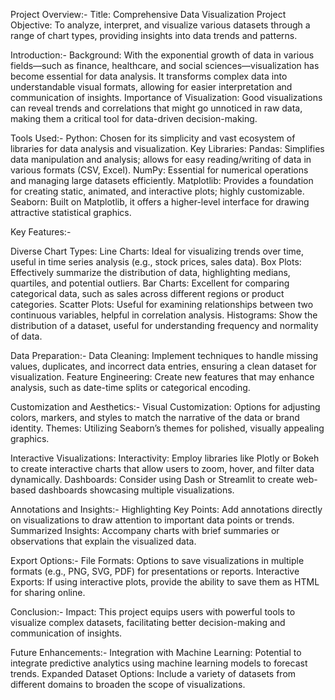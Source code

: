 Project Overview:-
Title: Comprehensive Data Visualization Project
Objective: To analyze, interpret, and visualize various datasets through a range of chart types, providing insights into data trends and patterns.

Introduction:-
Background: With the exponential growth of data in various fields—such as finance, healthcare, and social sciences—visualization has become essential for data analysis. It transforms complex data into understandable visual formats, allowing for easier interpretation and communication of insights.
Importance of Visualization: Good visualizations can reveal trends and correlations that might go unnoticed in raw data, making them a critical tool for data-driven decision-making.

Tools Used:-
Python: Chosen for its simplicity and vast ecosystem of libraries for data analysis and visualization.
Key Libraries:
Pandas: Simplifies data manipulation and analysis; allows for easy reading/writing of data in various formats (CSV, Excel).
NumPy: Essential for numerical operations and managing large datasets efficiently.
Matplotlib: Provides a foundation for creating static, animated, and interactive plots; highly customizable.
Seaborn: Built on Matplotlib, it offers a higher-level interface for drawing attractive statistical graphics.

Key Features:-

Diverse Chart Types:
Line Charts: Ideal for visualizing trends over time, useful in time series analysis (e.g., stock prices, sales data).
Box Plots: Effectively summarize the distribution of data, highlighting medians, quartiles, and potential outliers.
Bar Charts: Excellent for comparing categorical data, such as sales across different regions or product categories.
Scatter Plots: Useful for examining relationships between two continuous variables, helpful in correlation analysis.
Histograms: Show the distribution of a dataset, useful for understanding frequency and normality of data.

Data Preparation:-
Data Cleaning: Implement techniques to handle missing values, duplicates, and incorrect data entries, ensuring a clean dataset for visualization.
Feature Engineering: Create new features that may enhance analysis, such as date-time splits or categorical encoding.

Customization and Aesthetics:-
Visual Customization: Options for adjusting colors, markers, and styles to match the narrative of the data or brand identity.
Themes: Utilizing Seaborn’s themes for polished, visually appealing graphics.

Interactive Visualizations:
Interactivity: Employ libraries like Plotly or Bokeh to create interactive charts that allow users to zoom, hover, and filter data dynamically.
Dashboards: Consider using Dash or Streamlit to create web-based dashboards showcasing multiple visualizations.

Annotations and Insights:-
Highlighting Key Points: Add annotations directly on visualizations to draw attention to important data points or trends.
Summarized Insights: Accompany charts with brief summaries or observations that explain the visualized data.

Export Options:-
File Formats: Options to save visualizations in multiple formats (e.g., PNG, SVG, PDF) for presentations or reports.
Interactive Exports: If using interactive plots, provide the ability to save them as HTML for sharing online.

Conclusion:-
Impact: This project equips users with powerful tools to visualize complex datasets, facilitating better decision-making and communication of insights.

Future Enhancements:-
Integration with Machine Learning: Potential to integrate predictive analytics using machine learning models to forecast trends.
Expanded Dataset Options: Include a variety of datasets from different domains to broaden the scope of visualizations.


